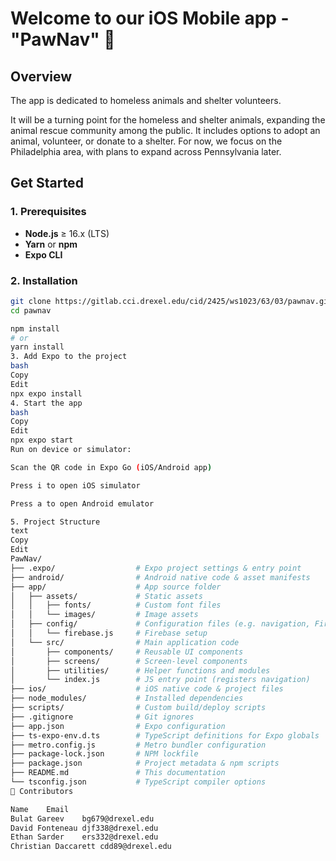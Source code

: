 # Welcome to our iOS Mobile app - "PawNav" 👋

## Overview
The app is dedicated to homeless animals and shelter volunteers.

It will be a turning point for the homeless and shelter animals, expanding the animal rescue community among the public. It includes options to adopt an animal, volunteer, or donate to a shelter. For now, we focus on the Philadelphia area, with plans to expand across Pennsylvania later.

## Get Started

### 1. Prerequisites

- **Node.js** ≥ 16.x (LTS)  
- **Yarn** or **npm**  
- **Expo CLI**

### 2. Installation

```bash
git clone https://gitlab.cci.drexel.edu/cid/2425/ws1023/63/03/pawnav.git
cd pawnav

npm install
# or
yarn install
3. Add Expo to the project
bash
Copy
Edit
npx expo install
4. Start the app
bash
Copy
Edit
npx expo start
Run on device or simulator:

Scan the QR code in Expo Go (iOS/Android app)

Press i to open iOS simulator

Press a to open Android emulator

5. Project Structure
text
Copy
Edit
PawNav/
├── .expo/                  # Expo project settings & entry point
├── android/                # Android native code & asset manifests
├── app/                    # App source folder
│   ├── assets/             # Static assets
│   │   ├── fonts/          # Custom font files
│   │   └── images/         # Image assets
│   ├── config/             # Configuration files (e.g. navigation, Firebase)
│   │   └── firebase.js     # Firebase setup
│   └── src/                # Main application code
│       ├── components/     # Reusable UI components
│       ├── screens/        # Screen-level components
│       ├── utilities/      # Helper functions and modules
│       └── index.js        # JS entry point (registers navigation)
├── ios/                    # iOS native code & project files
├── node_modules/           # Installed dependencies
├── scripts/                # Custom build/deploy scripts
├── .gitignore              # Git ignores
├── app.json                # Expo configuration
├── ts-expo-env.d.ts        # TypeScript definitions for Expo globals
├── metro.config.js         # Metro bundler configuration
├── package-lock.json       # NPM lockfile
├── package.json            # Project metadata & npm scripts
├── README.md               # This documentation
└── tsconfig.json           # TypeScript compiler options
🙌 Contributors

Name	Email
Bulat Gareev	bg679@drexel.edu
David Fonteneau	djf338@drexel.edu
Ethan Sarder	ers332@drexel.edu
Christian Daccarett	cdd89@drexel.edu